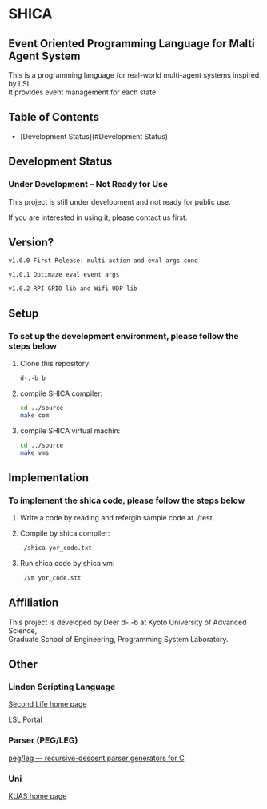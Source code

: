 # SHICA

## Event Oriented Programming Language for Malti Agent System

This is a programming language for real-world multi-agent systems inspired by LSL.  
It provides event management for each state.

## Table of Contents

- [Development Status](#Development Status)

## Development Status

### Under Development – Not Ready for Use

This project is still under development and not ready for public use.

If you are interested in using it, please contact us first.

## Version?

    v1.0.0 First Release: multi action and eval args cond

    v1.0.1 Optimaze eval event args

    v1.0.2 RPI GPIO lib and Wifi UDP lib

## Setup

### To set up the development environment, please follow the steps below

1. Clone this repository:

    ```sh
    d-.-b b
    ```

2. compile SHICA compiler:

    ```sh
    cd ../source
    make com
    ```

3. compile SHICA virtual machin:

    ```sh
    cd ../source
    make vms
    ```

## Implementation

### To implement the shica code, please follow the steps below

1. Write a code by reading and refergin sample code at ./test.

2. Compile by shica compiler:

    ```sh
    ./shica yor_code.txt
    ```

3. Run shica code by shica vm:

    ```sh
    ./vm yor_code.stt
    ```

## Affiliation

This project is developed by Deer d-.-b at Kyoto University of Advanced Science,  
Graduate School of Engineering, Programming System Laboratory.

## Other

### Linden Scripting Language

[Second Life home page](https://secondlife.com/)

[LSL Portal](https://wiki.secondlife.com/wiki/LSL_Portal)

### Parser (PEG/LEG)

[peg/leg — recursive-descent parser generators for C](https://www.piumarta.com/software/peg/)

### Uni

[KUAS home page](https://www.kuas.ac.jp/)
